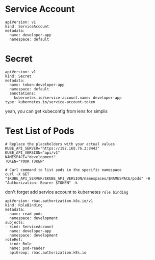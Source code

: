 # Service Account
```
apiVersion: v1
kind: ServiceAccount
metadata:
  name: developer-app
  namespace: default
```

# Secret
```
apiVersion: v1
kind: Secret
metadata:
  name: token-developer-app
  namespace: default
  annotations:
    kubernetes.io/service-account.name: developer-app
type: kubernetes.io/service-account-token
```

yeah, you can get kubeconfig from lens for simplis

# Test List of Pods
```
# Replace the placeholders with your actual values
KUBE_API_SERVER="https://192.168.76.2:8443"
KUBE_API_VERSION="api/v1"
NAMESPACE="development"
TOKEN="YOUR TOKEN"

# Curl command to list pods in the specific namespace
curl -X GET "$KUBE_API_SERVER/$KUBE_API_VERSION/namespaces/$NAMESPACE/pods" -H "Authorization: Bearer $TOKEN" -k
```
don't forget add service account to kubernetes `role binding`
```
apiVersion: rbac.authorization.k8s.io/v1
kind: RoleBinding
metadata:
  name: read-pods
  namespace: development
subjects:
- kind: ServiceAccount
  name: developer-app
  namespace: development
roleRef:
  kind: Role
  name: pod-reader
  apiGroup: rbac.authorization.k8s.io
```
